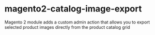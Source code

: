# magento2-catalog-image-export
Magento 2 module adds a custom admin action that allows you to export selected product images directly from the product catalog grid
